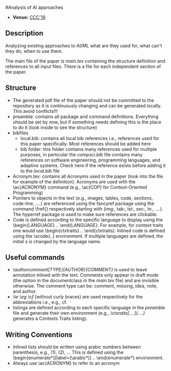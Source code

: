 #Analysis of AI approaches

- **Venue:** [CCC'18](http://www.utb.edu.co/13ccc/articulos) 

## Description
Analyzing existing approaches to AI/ML what are they used for, what can't they do, when to use them.

The main file of the paper is _main.tex_ containing the structure definition and references to all input files. There is a file for each independent section of the paper.


## Structure 

* The generated pdf file of the paper should not be committed to the repository as it is continuously changing and can be generated locally. This avoid conflicts!!!
* preamble: contains all package and command definitions. Everything should be set by now, but if something needs defining this is the place to do it (look inside to see the structure)
* bibfiles
    * local.bib: contains all local bib references i.e., references used for this paper specifically. Most references should be added here
    * bib folder: this folder contains many references used for multiple purposes, in particular the _compsci.bib_ file contains many references on software engineering, programming languages, and adaptive systems. Check here if the reference exists before adding it to the _local.bib_ file
* Acronym.tex: contains all Acronyms used in the paper (look into the file for example of the definition). Acronyms are used with the \ac{ACRONYM} command (e.g., \ac{COP} for Context-Oriented Programming)
* Pointers to objects in the text (e.g., images, tables, code, sections, code-line, ....) are referenced using the fancyref package using the command \fref{} respectively starting with (img:, tab:, lst:, sec:, ln:, ....). The hyperref package is used to make sure references are clickable.
* Code is defined according to the specific language to display using the \begin{LANGUAGE} .. \end{LANGUAGE}. For example, for context traits one would use \begin{ctxtraits} .. \end{ctxtraits}. Inlined code is defined using the \scode{..} environment. If multiple languages are defined, the initial s is changed by the language name.

## Useful commands

* _\authorcomment[TYPE]{AUTHOR}{COMMENT}_ is used to leave annotation inlined with the text. Comments only appear in draft mode (the option in the documentclass in the _main.tex_ file) and are invisible otherwise. The comment type can be: comment, missing, idea, note, and author.
* _\ie \eg \cf_ (without curly braces) are used respectively for the abbreviations i.e., e.g., cf.
* listings are defined according to each specific language in the _preamble_ file and generate their own environment (e.g., _\ctxraits[....]{....}_ generates a Contexts Traits listing).


## Writing Conventions

* Inlined lists should be written using arabic numbers between parenthesis, e.g., (1), (2), ... This is defined using the \begin{enumerate*}[label=(\arabic*)] .. \end{enumerate*} environment.
* Always use \ac{ACRONYM} to refer to an acronym 

